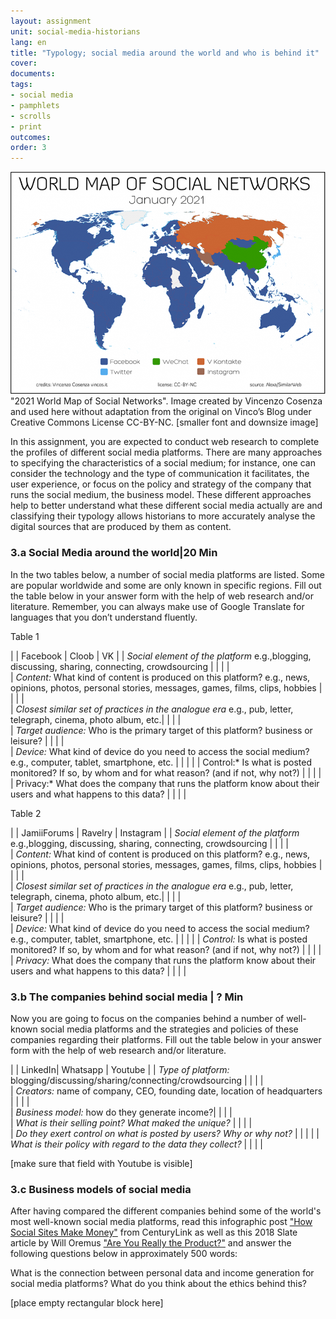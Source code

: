 ```yaml
---
layout: assignment
unit: social-media-historians
lang: en
title: "Typology; social media around the world and who is behind it"
cover:
documents:
tags: 
- social media
- pamphlets 
- scrolls
- print
outcomes:
order: 3
---
```

![typology](../../assets/images/social-media/typology.png)
"2021 World Map of Social Networks". Image created by Vincenzo Cosenza and used here without adaptation from the original on Vinco’s Blog under Creative Commons License CC-BY-NC. [smaller font and downsize image]

In this assignment, you are expected to conduct web research to complete the profiles of different social media platforms. There are many approaches to specifying the characteristics of a social medium; for instance, one can consider the technology and the type of communication it facilitates, the user experience, or focus on the policy and strategy of the company that runs the social medium, the business model. These different approaches help to better understand what these different social media actually are and classifying their typology allows historians to more accurately analyse the digital sources that are produced by them as content.


<!-- more -->
<!-- briefing-student -->

### 3.a Social Media around the world|20 Min
<!-- section-contents -->

In the two tables below, a number of social media platforms are listed. Some are popular worldwide and some are only known in specific regions. Fill out the table below in your answer form with the help of web research and/or literature. Remember, you can always make use of Google Translate for languages that you don’t understand fluently. 

Table 1 

| | Facebook | Cloob | VK  | 
| *Social element of the platform* e.g.,blogging, discussing, sharing, connecting, crowdsourcing |  |  |  |  
| *Content:* What kind of content is produced on this platform? e.g., news, opinions, photos, personal stories, messages, games, films, clips, hobbies |  |  |  |  
| *Closest similar set of practices in the analogue era* e.g., pub, letter, telegraph, cinema, photo album, etc.|  |  |  |  
| *Target audience:* Who is the primary target of this platform? business or leisure? |  |  |  |  
| *Device:* What kind of device do you need to access the social medium? e.g., computer, tablet, smartphone, etc. |  |  |  | 
| Control:* Is what is posted monitored? If so, by whom and for what reason? (and if not, why not?) | | | |
| Privacy:* What does the company that runs the platform know about their users and what happens to this data? | | | |


Table 2 

| | JamiiForums | Ravelry | Instagram | 
| *Social element of the platform* e.g.,blogging, discussing, sharing, connecting, crowdsourcing |  |  |  |  
| *Content:* What kind of content is produced on this platform? e.g., news, opinions, photos, personal stories, messages, games, films, clips, hobbies |  |  |  |  
| *Closest similar set of practices in the analogue era* e.g., pub, letter, telegraph, cinema, photo album, etc.|  |  |  |  
| *Target audience:* Who is the primary target of this platform? business or leisure? |  |  |  |  
| *Device:* What kind of device do you need to access the social medium? e.g., computer, tablet, smartphone, etc. |  |  |  | 
| *Control:* Is what is posted monitored? If so, by whom and for what reason? (and if not, why not?) | | | |
| *Privacy:* What does the company that runs the platform know about their users and what happens to this data? | | | |


<!-- section -->

### 3.b The companies behind social media | ? Min
<!-- section-contents -->

Now you are going to focus on the companies behind a number of well-known social media platforms and the  strategies and policies of these companies regarding their platforms.  Fill out the table below in your answer form with the help of web research and/or literature.

| | LinkedIn| Whatsapp | Youtube | 
| *Type of platform:* blogging/discussing/sharing/connecting/crowdsourcing |  |  |  |  
| *Creators:* name of company, CEO, founding date, location of headquarters |  |  |  |  
| *Business model:* how do they generate income?|  |  |  |  
| *What is their selling point? What maked the unique?* |  |  |  |  
| *Do they exert control on what is posted by users? Why or why not?* |  |  |  | 
| *What is their policy with regard to the data they collect?* | | | |

[make sure that field with Youtube is visible]

<!-- section -->

### 3.c Business models of social media 
<!-- section-contents -->

After having compared the different companies behind some of the world's most well-known social media platforms, read this infographic post  ["How Social Sites Make Money"](https://www.getcenturylink.com/how-social-sites-make-money) from CenturyLink as well as this 2018 Slate article by Will Oremus ["Are You Really the Product?"](https://slate.com/technology/2018/04/are-you-really-facebooks-product-the-history-of-a-dangerous-idea.html) and answer the following questions below in approximately 500 words:

What is the connection between personal data and income generation for social media platforms? What do you think about the ethics behind this? 

[place empty rectangular block here]

                     
<!-- briefing-teacher -->

